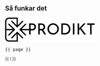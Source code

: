 ## Så funkar det

![Prodikt](../public/logo_black.svg)

<script setup>
import { useData } from 'vitepress'

const { page } = useData()
</script>

<pre>{{ page }}</pre>

<span v-for="i in 3">{{ i }}</span>